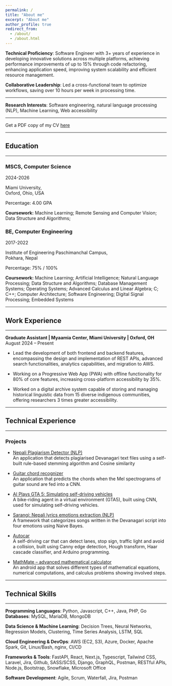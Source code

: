 ```yaml
---
permalink: /
title: "About me"
excerpt: "About me"
author_profile: true
redirect_from: 
  - /about/
  - /about.html
---
```


<!--
# Prakriti Adhikari
 -->

<!--
Graduate Research Assisstant, <br>
[Rochester Institute of Technology](https://www.rit.edu), New York
 -->
**Technical Proficiency**: Software Engineer with 3+ years of experience in developing innovative solutions across multiple platforms, achieving performance improvements of up to 15% through code refactoring, enhancing application speed, improving system scalability and efficient resource management.

**Collaborative Leadership**: Led a cross-functional team to optimize workflows, saving over 10 hours per week in processing time.

---

**Research Interests**: Software engineering, natural language processing (NLP), Machine Learning, Web accessibility

---

Get a PDF copy of my CV [here](/files/CV_PrakritiAdhikari_current.pdf)

---

## Education

---

### MSCS, Computer Science

2024-2026

Miami University, <br>
Oxford, Ohio, USA

Percentage: 4.00 GPA

**Coursework:** Machine Learning; Remote Sensing and Computer Vision; Data Structure and Algorithms;

### BE, Computer Engineering

2017-2022

Institute of Engineering Paschimanchal Campus, <br>
Pokhara, Nepal

Percentage: 75% / 100%

**Coursework:** Machine Learning; Artificial Intelligence; Natural Language Processing; Data Structure and Algorithms;
Database Management Systems; Operating Systems; Advanced Calculus and Linear Algebra; C; C++; Computer Architecture;
Software Engineering; Digital Signal Processing; Embedded Systems

---

## Work Experience

---
**Graduate Assistant | Myaamia Center, Miami University | Oxford, OH**      August 2024 – Present
- Lead the development of both frontend and backend features, encompassing the design and implementation of REST APIs, advanced search functionalities, analytics capabilities, and migration to AWS.

- Working on a Progressive Web App (PWA) with offline functionality for 80% of core features, increasing cross-platform accessibility by 35%.

- Worked on a digital archive system capable of storing and managing historical linguistic data from 15 diverse indigenous communities, offering researchers 3 times greater accessibility.





---

## Technical Experience

---

### Projects

- [Nepali Plagiarism Detector (NLP)](https://github.com/ayushkumarshah/Nepali_Plagiarism_Detection)<br>
An application that detects plagiarised Devanagari text files using a self-built rule-based stemming algorithm and
Cosine similarity

- [Guitar chord recognizer](https://github.com/ayushkumarshah/Guitar-Chords-recognition)<br>
An application that predicts the chords when the Mel spectrograms of guitar sound are fed into a CNN.

- [AI Plays GTA 5: Simulating self-driving vehicles](https://github.com/ayushkumarshah/AI-Plays-GTA5)<br>
A bike-riding agent in a virtual environment (GTA5), built using CNN, used for simulating self-driving vehicles.
 
- [Sarangi: Nepali lyrics emotions extraction (NLP)](https://github.com/ayushkumarshah/sarangi)<br>
A framework that categorizes songs written in the Devanagari script into four emotions using Naive Bayes.

- [Autocar](https://github.com/ayushkumarshah/autocar/)<br>
  A self-driving car that can detect lanes, stop sign, traffic light and avoid a collision, built using Canny edge
detection, Hough transform, Haar cascade classifier, and Arduino programming.
 
- [MathMate – advanced mathematical calculator](https://github.com/ayushkumarshah/MathMate)<br>
An android app that solves different types of mathematical equations, numerical computations, and calculus
problems showing involved steps.

---

## Technical Skills

---
**Programming Languages**: Python, Javascript, C++, Java, PHP, Go
**Databases**: MySQL, MariaDB, MongoDB

**Data Science & Machine Learning**: Decision Trees, Neural Networks, Regression Models, Clustering, Time Series
Analysis, LSTM, SQL

**Cloud Engineering & DevOps**: AWS (EC2, S3), Azure, Docker, Apache Spark, Git, Linux/Bash, nginx, CI/CD

**Frameworks & Tools**: FastAPI, React, Next.js, Typescript, Tailwind CSS, Laravel, Jira, Github, SASS/SCSS, Django, GraphQL, Postman, RESTful APIs, Node.js, Bootstrap, Snowflake, Microsoft Office

**Software Development**: Agile, Scrum, Waterfall, Jira, Postman

